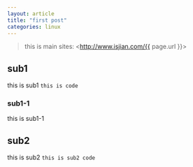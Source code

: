 ```yaml
---
layout: article
title: "first post"
categories: linux
---
```


> this is main
> sites: <http://www.isjian.com/{{ page.url }}>

## sub1

this is sub1
`this is code`

### sub1-1
this is sub1-1

## sub2

this is sub2
`this is sub2 code`
